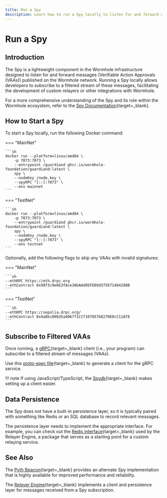 ```yaml
---
title: Run a Spy
description: Learn how to run a Spy locally to listen for and forward messages (Verifiable Action Approvals, or VAAs) published on the Wormhole network.
---
```


# Run a Spy

## Introduction

The Spy is a lightweight component in the Wormhole infrastructure designed to listen for and forward messages (Verifiable Action Approvals (VAAs)) published on the Wormhole network. Running a Spy locally allows developers to subscribe to a filtered stream of these messages, facilitating the development of custom relayers or other integrations with Wormhole.

For a more comprehensive understanding of the Spy and its role within the Wormhole ecosystem, refer to the [Spy Documentation](/learn/infrastructure/spy/){target=\_blank}.

## How to Start a Spy

To start a Spy locally, run the following Docker command:

=== "MainNet"

    ```sh
    docker run --platform=linux/amd64 \
        -p 7073:7073 \
        --entrypoint /guardiand ghcr.io/wormhole-foundation/guardiand:latest \
        spy \
        --nodeKey /node.key \
        --spyRPC "[::]:7073" \
        --env mainnet
    ```

=== "TestNet"

    ```sh
    docker run --platform=linux/amd64 \
        -p 7073:7073 \
        --entrypoint /guardiand ghcr.io/wormhole-foundation/guardiand:latest \
        spy \
        --nodeKey /node.key \
        --spyRPC "[::]:7073" \
        --env testnet
    ```

Optionally, add the following flags to skip any VAAs with invalid signatures:

=== "MainNet"

    ```sh
    --ethRPC https://eth.drpc.org
    --ethContract 0x98f3c9e6E3fAce36bAAd05FE09d375Ef1464288B
    ```

=== "TestNet"

    ```sh
    --ethRPC https://sepolia.drpc.org/
    --ethContract 0x4a8bc80Ed5a4067f1CCf107057b8270E0cC11A78    
    ```

## Subscribe to Filtered VAAs

Once running, a [gRPC](https://grpc.io/){target=\_blank} client (i.e., your program) can subscribe to a filtered stream of messages (VAAs).

Use this [proto-spec file](https://github.com/wormhole-foundation/wormhole/blob/main/proto/spy/v1/spy.proto){target=\_blank} to generate a client for the gRPC service.

!!! note
    If using JavaScript/TypeScript, the [Spydk](https://www.npmjs.com/package/@certusone/wormhole-spydk){target=\_blank} makes setting up a client easier.

## Data Persistence

The Spy does not have a built-in persistence layer, so it is typically paired with something like Redis or an SQL database to record relevant messages.

The persistence layer needs to implement the appropriate interface. For example, you can check out the [Redis interface](https://github.com/wormhole-foundation/relayer-engine/blob/main/relayer/storage/redis-storage.ts){target=\_blank} used by the Relayer Engine, a package that serves as a starting point for a custom relaying service.

## See Also

The [Pyth Beacon](https://github.com/pyth-network/beacon){target=\_blank} provides an alternate Spy implementation that is highly available for improved performance and reliability.

The [Relayer Engine](https://github.com/wormhole-foundation/relayer-engine){target=\_blank} implements a client and persistence layer for messages received from a Spy subscription.
